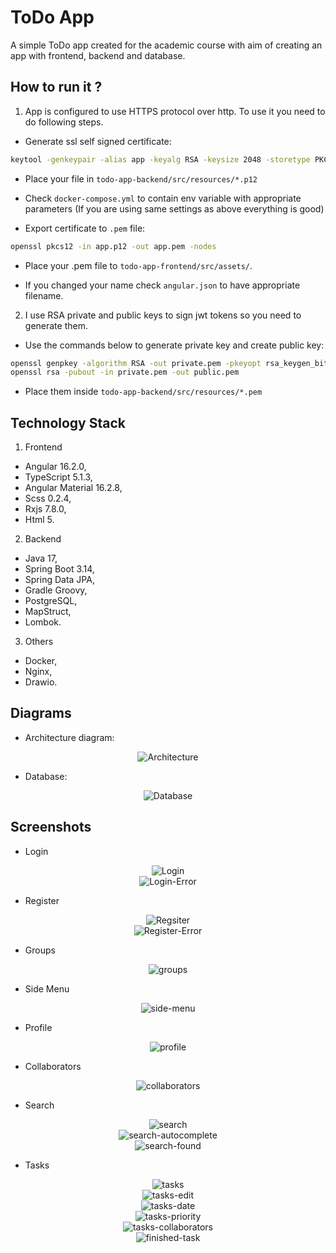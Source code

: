 # ToDo App

A simple ToDo app created for the academic course with aim of creating an app with frontend, backend and database.

## How to run it ?

1. App is configured to use HTTPS protocol over http. To use it you need to do following steps.

* Generate ssl self signed certificate:

```bash
keytool -genkeypair -alias app -keyalg RSA -keysize 2048 -storetype PKCS12 -keystore app.p12 -validity 3650 -storepass 25442A472D4B6150645367566B597033733676397924423F4528482B4D625165
```

* Place your file in `todo-app-backend/src/resources/*.p12`

* Check `docker-compose.yml` to contain env variable with appropriate parameters (If you are using same settings as above everything is good)

* Export certificate to `.pem` file:

```bash
openssl pkcs12 -in app.p12 -out app.pem -nodes
```

* Place your .pem file to `todo-app-frontend/src/assets/`.

* If you changed your name check `angular.json` to have appropriate filename.

2. I use RSA private and public keys to sign jwt tokens so you need to generate them.

* Use the commands below to generate private key and create public key:

```bash
openssl genpkey -algorithm RSA -out private.pem -pkeyopt rsa_keygen_bits:4096
openssl rsa -pubout -in private.pem -out public.pem
```

* Place them inside `todo-app-backend/src/resources/*.pem`

## Technology Stack

1. Frontend
*	Angular 16.2.0,
*	TypeScript 5.1.3,
*	Angular Material 16.2.8,
*	Scss 0.2.4,
*	Rxjs 7.8.0,
*	Html 5.

2. Backend
*	Java 17,
*	Spring Boot 3.14,
*	Spring Data JPA,
*	Gradle Groovy,
*	PostgreSQL,
*	MapStruct,
*	Lombok.

3. Others
*	Docker,
*	Nginx,
*	Drawio.

## Diagrams

* Architecture diagram:

<div align="center">
    <img src="docs/architecture.drawio.png" alt="Architecture">
</div>

* Database:

<div align="center">
    <img src="docs/db.drawio.png" alt="Database">
</div>

## Screenshots

* Login

<div align="center">
    <img src="screenshots/login-correct.png" alt="Login">
</div>

<div align="center">
    <img src="screenshots/login-error.png" alt="Login-Error">
</div>

* Register

<div align="center">
    <img src="screenshots/register-correct.png" alt="Regsiter">
</div>

<div align="center">
    <img src="screenshots/register-error.png" alt="Register-Error">
</div>

* Groups

<div align="center">
    <img src="screenshots/groups.png" alt="groups">
</div>

* Side Menu

<div align="center">
    <img src="screenshots/side-menu.png" alt="side-menu">
</div>

* Profile

<div align="center">
    <img src="screenshots/profile.png" alt="profile">
</div>

* Collaborators

<div align="center">
    <img src="screenshots/collaborators.png" alt="collaborators">
</div>

* Search

<div align="center">
    <img src="screenshots/search.png" alt="search">
</div>

<div align="center">
    <img src="screenshots/search-autocomplete.png" alt="search-autocomplete">
</div>

<div align="center">
    <img src="screenshots/search-found.png" alt="search-found">
</div>

* Tasks

<div align="center">
    <img src="screenshots/tasks.png" alt="tasks">
</div>

<div align="center">
    <img src="screenshots/tasks-edit.png" alt="tasks-edit">
</div>

<div align="center">
    <img src="screenshots/tasks-date.png" alt="tasks-date">
</div>

<div align="center">
    <img src="screenshots/tasks-priority.png" alt="tasks-priority">
</div>

<div align="center">
    <img src="screenshots/tasks-collaborators.png" alt="tasks-collaborators">
</div>

<div align="center">
    <img src="screenshots/finished-task.png" alt="finished-task">
</div>

